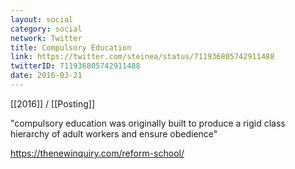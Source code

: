 ```yaml
---
layout: social
category: social
network: Twitter
title: Compulsory Education
link: https://twitter.com/steinea/status/711936805742911488
twitterID: 711936805742911488
date: 2016-03-21
---
```


[[2016]] / [[Posting]]

"compulsory education was originally built to produce a rigid class hierarchy of adult workers and ensure obedience"

<https://thenewinquiry.com/reform-school/>
